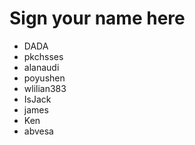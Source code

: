 # Sign your name here

* DADA
* pkchsses
* alanaudi
* poyushen
* wlilian383
* IsJack
* james
* Ken
* abvesa
